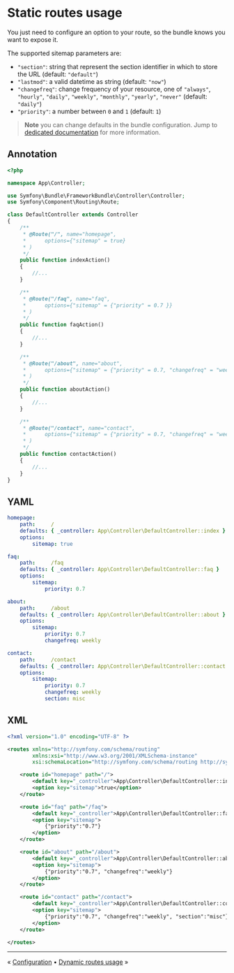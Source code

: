 # Static routes usage


You just need to configure an option to your route, so the bundle knows you want to expose it.

The supported sitemap parameters are:

 * `"section"`: string that represent the section identifier in which to store the URL (default: `"default"`)
 * `"lastmod"`: a valid datetime as string (default: `"now"`)
 * `"changefreq"`: change frequency of your resource, 
 one of `"always"`, `"hourly"`, `"daily"`, `"weekly"`, `"monthly"`, `"yearly"`, `"never"` (default: `"daily"`)
 * `"priority"`: a number between `0` and `1` (default: `1`)

> **Note** you can change defaults in the bundle configuration.
> Jump to [dedicated documentation](2-configuration.md) for more information.


## Annotation

```php
<?php

namespace App\Controller;

use Symfony\Bundle\FrameworkBundle\Controller\Controller;
use Symfony\Component\Routing\Route;

class DefaultController extends Controller
{
    /**
     * @Route("/", name="homepage",
     *      options={"sitemap" = true}
     * )
     */
    public function indexAction()
    {
        //...
    }

    /**
     * @Route("/faq", name="faq",
     *      options={"sitemap" = {"priority" = 0.7 }}
     * )
     */
    public function faqAction()
    {
        //...
    }

    /**
     * @Route("/about", name="about",
     *      options={"sitemap" = {"priority" = 0.7, "changefreq" = "weekly" }}
     * )
     */
    public function aboutAction()
    {
        //...
    }

    /**
     * @Route("/contact", name="contact",
     *      options={"sitemap" = {"priority" = 0.7, "changefreq" = "weekly", "section" = "misc" }}
     * )
     */
    public function contactAction()
    {
        //...
    }
}
```


## YAML

```yml
homepage:
    path:     /
    defaults: { _controller: App\Controller\DefaultController::index }
    options:
        sitemap: true

faq:
    path:     /faq
    defaults: { _controller: App\Controller\DefaultController::faq }
    options:
        sitemap:
            priority: 0.7

about:
    path:     /about
    defaults: { _controller: App\Controller\DefaultController::about }
    options:
        sitemap:
            priority: 0.7
            changefreq: weekly

contact:
    path:     /contact
    defaults: { _controller: App\Controller\DefaultController::contact }
    options:
        sitemap:
            priority: 0.7
            changefreq: weekly
            section: misc
```


## XML

```xml
<?xml version="1.0" encoding="UTF-8" ?>

<routes xmlns="http://symfony.com/schema/routing"
        xmlns:xsi="http://www.w3.org/2001/XMLSchema-instance"
        xsi:schemaLocation="http://symfony.com/schema/routing http://symfony.com/schema/routing/routing-1.0.xsd">

    <route id="homepage" path="/">
        <default key="_controller">App\Controller\DefaultController::index</default>
        <option key="sitemap">true</option>
    </route>

    <route id="faq" path="/faq">
        <default key="_controller">App\Controller\DefaultController::faq</default>
        <option key="sitemap">
            {"priority":"0.7"}
        </option>
    </route>

    <route id="about" path="/about">
        <default key="_controller">App\Controller\DefaultController::about</default>
        <option key="sitemap">
            {"priority":"0.7", "changefreq":"weekly"}
        </option>
    </route>

    <route id="contact" path="/contact">
        <default key="_controller">App\Controller\DefaultController::contact</default>
        <option key="sitemap">
            {"priority":"0.7", "changefreq":"weekly", "section":"misc"}
        </option>
    </route>

</routes>
```


---

« [Configuration](2-configuration.md) • [Dynamic routes usage](4-dynamic-routes-usage.md) »
